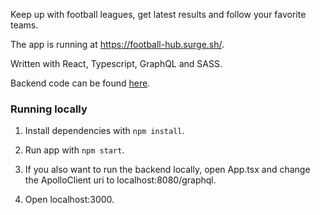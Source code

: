 Keep up with football leagues, get latest results and follow your favorite teams.

The app is running at https://football-hub.surge.sh/.

Written with React, Typescript, GraphQL and SASS.

Backend code can be found [here](https://github.com/tommisoikkeli/football-scores-backend).

### Running locally

1. Install dependencies with `npm install`.

2. Run app with `npm start`.

3. If you also want to run the backend locally, open App.tsx and change the ApolloClient uri to localhost:8080/graphql.

4. Open localhost:3000.